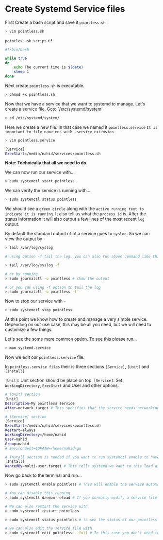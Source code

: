 # Create Systemd Service files

First Create a bash script and save it `pointless.sh`

```sh
> vim pointless.sh
```

`pointless.sh script` ↩

```sh
#!/bin/bash

while true
do
    echo The current time is $(date)
    sleep 1
done
```

Next create `pointless.sh` is executable.

```sh
> chmod +x pointless.sh
```

Now that we have a service that we want to systemd to manage. Let's create a service file.
Goto `/etc/systemd/system'

```sh
> cd /etc/systemd/system/
```

Here we create a new file. In that case we named it `pointless.service`
`It is important to file name end with .service extension`

```sh
> vim pointless.service
```

```sh
[Service]
ExecStart=/media/nahid/services/pointless.sh
```

**Note: Technically that all we need to do.**

We can now run our service with...

```sh
> sudo systemctl start pointless
```

We can verify the service is running with...

```sh
> sudo systemctl status pointless
```

We should see a `green circle` along with the `active running text to indicate it is running`. It also tell us what the `process id` is. After the status information it will also output a few lines of the most recent `log` output.

By default the standard output of of a service goes to `syslog`. So we can view the output by -

```sh
> tail /var/log/syslog

# using option -f tail the log. you can also run above command like this

> tail /var/log/syslog -f

# or by running
> sudo journalctl -u pointless # show the output

# or you can using -f option to tail the log
> sudo journalctl -u pointless -f
```

Now to stop our service with -

```sh
> sudo systemctl stop pointless
```

At this point we know how to create and manage a very simple service. Depending on our use case, this may be all you need, but we will need to customize a few things.

Let's see the some more common option. To see this please run...

```sh
> man systemd.service
```

Now we edit our `pointless.service` file.

In `pointless.service files` their is three sections `[Service]`, `[Unit]` and `[Install]`

`[Unit]`: Unit section should be place on top.
`[Service]`: Set `WorkingDirectory`, `ExecStart` and User and other options.

```sh
# [Unit] section
[Unit]
Description=My pointless service
After=network.target # This specifies that the service needs networking to be ready before starting

# [Service] section
[Service]
ExecStart=/media/nahid/services/pointless.sh
Restart=always
WorkingDirectory=/home/nahid
User=nahid
Group=nahid
# Environment=GOPATH=/home/nahid/go

# Install section is needed if you want to run systemctl enable to have your service run automatically on startup
[Install]
WantedBy=multi-user.target # This tells systemd we want to this load as part of the standard multi-user boot process.
```

Now go back to the terminal and run...

```sh
> sudo systemctl enable pointless # This will enable the service automatically when system is reboots.

# You can disable this running
> sudo systemctl daemon-reload # If you normally modify a service file make sure daemon-reload

# We can also restart the service with
> sudo systemctl restart pointless

> sudo systemctl status pointless # to see the status of our pointless service

# we can also edit the service file with
> sudo systemctl edit pointless --full # In this case you don't need to run daemon-reload. This work only for existing files not able to create new file.
```
